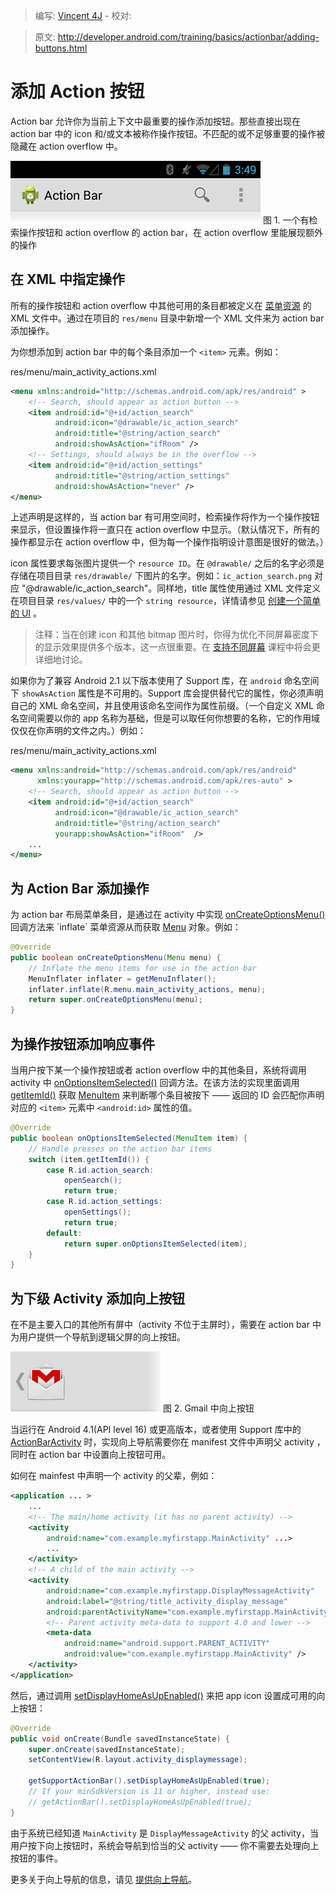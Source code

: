 > 编写: [Vincent 4J](http://github.com/vincent4j) - 校对:

> 原文: <http://developer.android.com/training/basics/actionbar/adding-buttons.html>

# 添加 Action 按钮

Action bar 允许你为当前上下文中最重要的操作添加按钮。那些直接出现在 action bar 中的 icon 和/或文本被称作操作按钮。不匹配的或不足够重要的操作被隐藏在 action overflow 中。

![actionbar-actions](actionbar-actions.png)
图 1. 一个有检索操作按钮和 action overflow 的 action bar，在 action overflow 里能展现额外的操作

## 在 XML 中指定操作

所有的操作按钮和 action overflow 中其他可用的条目都被定义在 [菜单资源](https://developer.android.com/guide/topics/resources/menu-resource.html) 的 XML 文件中。通过在项目的 `res/menu` 目录中新增一个 XML 文件来为 action bar 添加操作。

为你想添加到 action bar 中的每个条目添加一个 `<item>` 元素。例如：

res/menu/main_activity_actions.xml
```xml
<menu xmlns:android="http://schemas.android.com/apk/res/android" >
    <!-- Search, should appear as action button -->
    <item android:id="@+id/action_search"
          android:icon="@drawable/ic_action_search"
          android:title="@string/action_search"
          android:showAsAction="ifRoom" />
    <!-- Settings, should always be in the overflow -->
    <item android:id="@+id/action_settings"
          android:title="@string/action_settings"
          android:showAsAction="never" />
</menu>
```

上述声明是这样的，当 action bar 有可用空间时，检索操作将作为一个操作按钮来显示，但设置操作将一直只在 action overflow 中显示。（默认情况下，所有的操作都显示在 action overflow 中，但为每一个操作指明设计意图是很好的做法。）

icon 属性要求每张图片提供一个 `resource ID`。在 `@drawable/` 之后的名字必须是存储在项目目录 `res/drawable/` 下图片的名字。例如：`ic_action_search.png` 对应 "@drawable/ic_action_search"。同样地，title 属性使用通过 XML 文件定义在项目目录 `res/values/` 中的一个 `string resource`，详情请参见 [创建一个简单的 UI](firstapp/building-ui.html) 。

>注释：当在创建 icon 和其他 bitmap 图片时，你得为优化不同屏幕密度下的显示效果提供多个版本，这一点很重要。在 [支持不同屏幕](supporting-devices/screens.html) 课程中将会更详细地讨论。

如果你为了兼容 Android 2.1 以下版本使用了 Support 库，在 `android` 命名空间下 `showAsAction` 属性是不可用的。Support 库会提供替代它的属性，你必须声明自己的 XML 命名空间，并且使用该命名空间作为属性前缀。（一个自定义 XML 命名空间需要以你的 app 名称为基础，但是可以取任何你想要的名称，它的作用域仅仅在你声明的文件之内。）例如：

res/menu/main_activity_actions.xml
```xml
<menu xmlns:android="http://schemas.android.com/apk/res/android"
      xmlns:yourapp="http://schemas.android.com/apk/res-auto" >
    <!-- Search, should appear as action button -->
    <item android:id="@+id/action_search"
          android:icon="@drawable/ic_action_search"
          android:title="@string/action_search"
          yourapp:showAsAction="ifRoom"  />
    ...
</menu>
```

## 为 Action Bar 添加操作

为 action bar 布局菜单条目，是通过在 activity 中实现 [onCreateOptionsMenu()](https://developer.android.com/reference/android/app/Activity.html#onCreateOptionsMenu(android.view.Menu)) 回调方法来 `inflate` 菜单资源从而获取 [Menu](https://developer.android.com/reference/android/view/Menu.html) 对象。例如：

```java
@Override
public boolean onCreateOptionsMenu(Menu menu) {
    // Inflate the menu items for use in the action bar
    MenuInflater inflater = getMenuInflater();
    inflater.inflate(R.menu.main_activity_actions, menu);
    return super.onCreateOptionsMenu(menu);
}
```

## 为操作按钮添加响应事件

当用户按下某一个操作按钮或者 action overflow 中的其他条目，系统将调用 activity 中 [ onOptionsItemSelected()](https://developer.android.com/reference/android/app/Activity.html#onOptionsItemSelected(android.view.MenuItem)) 回调方法。在该方法的实现里面调用 [getItemId()](https://developer.android.com/reference/android/view/MenuItem.html#getItemId()) 获取 [MenuItem](https://developer.android.com/reference/android/view/MenuItem.html) 来判断哪个条目被按下 —— 返回的 ID 会匹配你声明对应的 `<item>` 元素中 `<android:id>` 属性的值。

```java
@Override
public boolean onOptionsItemSelected(MenuItem item) {
    // Handle presses on the action bar items
    switch (item.getItemId()) {
        case R.id.action_search:
            openSearch();
            return true;
        case R.id.action_settings:
            openSettings();
            return true;
        default:
            return super.onOptionsItemSelected(item);
    }
}
```

## 为下级 Activity 添加向上按钮

在不是主要入口的其他所有屏中（activity 不位于主屏时），需要在 action bar 中为用户提供一个导航到逻辑父屏的向上按钮。

![actionbar-up.png](actionbar-up.png)
图 2. Gmail 中向上按钮

当运行在 Android 4.1(API level 16) 或更高版本，或者使用 Support 库中的 [ActionBarActivity](https://developer.android.com/reference/android/support/v7/app/ActionBarActivity.html) 时，实现向上导航需要你在 manifest 文件中声明父 activity ，同时在 action bar 中设置向上按钮可用。

如何在 mainfest 中声明一个 activity 的父辈，例如：

```xml
<application ... >
    ...
    <!-- The main/home activity (it has no parent activity) -->
    <activity
        android:name="com.example.myfirstapp.MainActivity" ...>
        ...
    </activity>
    <!-- A child of the main activity -->
    <activity
        android:name="com.example.myfirstapp.DisplayMessageActivity"
        android:label="@string/title_activity_display_message"
        android:parentActivityName="com.example.myfirstapp.MainActivity" >
        <!-- Parent activity meta-data to support 4.0 and lower -->
        <meta-data
            android:name="android.support.PARENT_ACTIVITY"
            android:value="com.example.myfirstapp.MainActivity" />
    </activity>
</application>
```

然后，通过调用 [setDisplayHomeAsUpEnabled()](https://developer.android.com/reference/android/app/ActionBar.html#setDisplayHomeAsUpEnabled(boolean)) 来把 app icon 设置成可用的向上按钮：

```java
@Override
public void onCreate(Bundle savedInstanceState) {
    super.onCreate(savedInstanceState);
    setContentView(R.layout.activity_displaymessage);

    getSupportActionBar().setDisplayHomeAsUpEnabled(true);
    // If your minSdkVersion is 11 or higher, instead use:
    // getActionBar().setDisplayHomeAsUpEnabled(true);
}
```

由于系统已经知道 `MainActivity` 是 `DisplayMessageActivity` 的父 activity，当用户按下向上按钮时，系统会导航到恰当的父 activity —— 你不需要去处理向上按钮的事件。

更多关于向上导航的信息，请见 [提供向上导航](ux/implementing-navigation/ancestral.html)。

